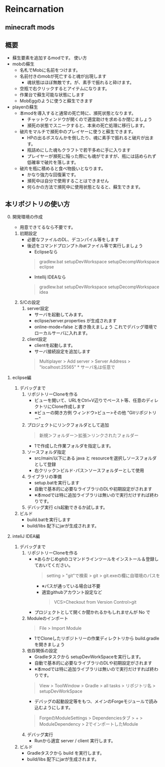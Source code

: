 Reincarnation
==========
minecraft mods
--------
概要
--------
* 蘇生要素を追加するmodです。
使い方
* mobの蘇生
    * 名札でMobに名前をつけます。
    * 名前付きのmobが死亡すると魂が出現します
        * 魂状態はほぼ無敵です。が、素手で振れると砕けます。
    * 空瓶で右クリックするとアイテムになります。
    * 作業台で蘇生可能な状態にします
    * MobEggのように使うと蘇生できます
* playerの蘇生
    * 本modを導入すると通常の死亡時に、瀕死状態となります。
        * チャットウィンドウが開くので適宜助けを求めるか閉じましょう
        * 瀕死の状態でスニークすると、本来の死亡処理に移行します。
    * 破片をマルチで瀕死中のプレイヤーに使うと蘇生できます。
        * HPの出るボスなんかを倒したり、魂に素手で振れると破片が出ます。
        * 瓶詰めにした魂もクラフトで若干多めに手に入ります
        * プレイヤーが瀕死に陥った際にも魂がでますが、瓶には詰められず低確率で破片を落します。
    * 破片を瓶に積めると食べ物扱いとなります。
        * かなり強力な回復薬です。
        * 瀕死中は自分で使用することはできません
        * 何らかの方法で瀕死中に使用状態となると、蘇生できます。

本リポジトリの使い方
---------
0. 開発環境の作成
    * 用意できてるなら不要です。
    1. 初期設定
        * 必要なファイルのDL、デコンパイル等をします
        * 後述をコマンドプロンプト/batファイル等で実行しましょう
            * Eclipseなら
            > gradlew.bat setupDevWorkspace setupDecompWorkspace eclipse
            * Intellij IDEAなら
            > gradlew.bat setupDevWorkspace setupDecompWorkspace idea
    2. S/Cの設定
        1. server設定
            * サーバを起動してみます。
            * eclipse/server.properties が生成されます
            * online-mode=false と書き換えましょう  これでデバッグ環境でローカルサーバに入れます。
        2. client設定
            * clientを起動します。
            * サーバ接続設定を追加します
            > Multiplayer > Add server > Server Address > "localhost:25565"
                * サーバ名は任意で
1. eclipse編
    1. デバッグまで
        1. リポジトリーCloneを作る
            * ビューを開いて、URLをCtrl+V辺りでペースト等、任意のディレクトリにClone作成します
            * ※ビューの開き方例 ウィンドウ>ビュー>その他 "Gitリポジトリー"
        2. プロジェクトにリンクフォルダとして追加
            > 新規＞フォルダー＞拡張＞リンクされたフォルダー
            * 1で作成した作業フォルダを指定します。
        3. ソースフォルダ指定
            * src/main/以下にある java と resourceを選択しソースフォルダとして登録
            * 右クリック＞ビルド･パス＞ソースフォルダーとして使用
        4. ライブラリの準備
            * setup.batを実行します
            * 自動で基本的に必要なライブラリのDLや初期設定がされます
            * ※本modでは特に追加ライブラリは無いので実行だけすれば終わりです。
        5. デバッグ実行
            c/s起動できるか試します。
    2. ビルド
        * build.batを実行します
        * build/libs 配下にjarが生成されます。

2. inteliJ IDEA編
    1. デバッグまで
        1. リポジトリーCloneを作る
            * ※あらかじめgitのコマンドラインツールをインストール＆登録しておいてください。
                > setting > "git"で検索 > git > git.exeの欄に自環境のパスを
                * ※パスが通っている場合は不要
                * 適宜githubアカウント設定など
                    > VCS>Checkout from Version Control>git
            * プロジェクトとして開くか聞かれるかもしれませんが No で
        2. Moduleのインポート
            > File > Import Module
            * 1でCloneしたリポジトリーの作業ディレクトリから build.gradleを開きましょう
        3. 依存関係の設定
            * Gradleタスクから setupDevWorkSpaceを実行します。
            * 自動で基本的に必要なライブラリのDLや初期設定がされます
            * ※本modでは特に追加ライブラリは無いので実行だけすれば終わりです。
            > View > ToolWindow > Gradle > all tasks > リポジトリ名 > setupDevWorkSpace
            * デバッグの起動設定等をもつ、メインのForgeモジュールで読み込むようにします。
            > ForgeのModuleSettings > Dependenciesタブ > + > ModuleDependency > 2でインポートしたModule
        4. デバッグ実行
            * Runから適宜 server / client 実行します。
    5. ビルド
        * Gradleタスクから build を実行します。
        * build/libs 配下にjarが生成されます。